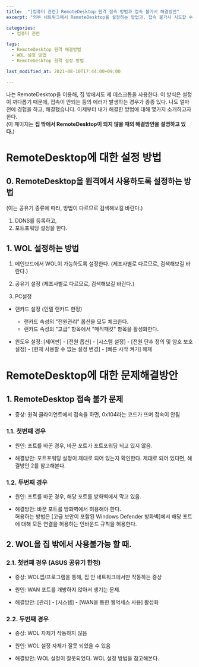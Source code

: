 ```yaml
---
title:  "[컴퓨터 관련] RemoteDesktop 원격 접속 방법과 접속 불가시 해결방안"
excerpt: "외부 네트워크에서 RemoteDesktop을 설정하는 방법과, 접속 불가시 시도할 수 있는 방법."

categories:
  - 컴퓨터 관련

tags:
  - RemoteDesktop 원격 해결방법
  - WOL 설정 방법
  - RemoteDesktop 원격 설정 방법

last_modified_at: 2021-08-10T17:44:00+09:00

---
```


나는 RemoteDesktop을 이용해, 집 밖에서도 제 데스크톱을 사용한다. 이 방식은 설정이 까다롭기 때문에, 접속이 안되는 등의 에러가 발생하는 경우가 종종 있다. 나도 얼마전에 경험을 하고, 해결했습니다. 이제부터 내가 해결한 방법에 대해 몇가지 소개하고자 한다. <br>
(이 페이지는 <b>집 밖에서 RemoteDesktop이 되지 않을 때의 해결방안을 설명하고 있다.</b>)

# RemoteDesktop에 대한 설정 방법

## 0. RemoteDesktop을 원격에서 사용하도록 설정하는 방법

(이는 공유기 종류에 따라, 방법이 다르므로 검색해보길 바란다.)

1. DDNS를 등록하고,
2. 포트포워딩 설정을 한다. 

## 1. WOL 설정하는 방법

1. 메인보드에서 WOL이 가능하도록 설정한다. (제조사별로 다르므로, 검색해보길 바란다.)

2. 공유기 설정 (제조사별로 다르므로, 검색해보길 바란다.)

3. PC설정
- 랜카드 설정 (인텔 랜카드 한정)
    - 랜카드 속성의 "전원관리" 옵션을 모두 체크한다.
    - 랜카드 속성의 "고급" 항목에서 "매직패킷" 항목을 활성화한다.

- 윈도우 설정: [제어판] - [전원 옵션] - [시스템 설정] - [전원 단추 정의 및 암호 보호 설정] - [현재 사용할 수 없는 설정 변경] - [빠른 시작 켜기] 해제

# RemoteDesktop에 대한 문제해결방안

## 1. RemoteDesktop 접속 불가 문제

- 증상: 원격 클라이언트에서 접속을 하면, 0x104라는 코드가 뜨며 접속이 안됨

### 1.1. 첫번째 경우

- 원인: 포트를 바꾼 경우, 바꾼 포트가 포트포워딩 되고 있지 않음.

- 해결방안: 포트포워딩 설정이 제대로 되어 있는지 확인한다. 제대로 되어 있다면, 해결방안 2를 참고해본다.

### 1.2. 두번째 경우

- 원인: 포트를 바꾼 경우, 해당 포트를 방화벽에서 막고 있음.

- 해결방안: 바꾼 포트를 방화벽에서 허용해야 한다. <br> 허용하는 방법은 [고급 보안이 포함된 Windows Defender 방화벽]에서 해당 포트에 대해 모든 연결을 허용하는 인바운드 규칙을 허용한다.


## 2. WOL을 집 밖에서 사용불가능 할 때. 

### 2.1. 첫번째 경우 (ASUS 공유기 한정)

- 증상: WOL앱/프로그램을 통해, 집 안 네트워크에서만 작동하는 증상 

- 원인: WAN 포트를 개방하지 않아서 생기는 문제.

- 해결방안: [관리] - [시스템] - [WAN을 통한 웹억세스 사용] 활성화

### 2.2. 두번째 경우

- 증상: WOL 자체가 작동하지 않음

- 원인: WOL 설정 자체가 잘못 되었을 수 있음

- 해결방안: WOL 설정이 잘못되었다. WOL 설정 방법을 참고해본다.